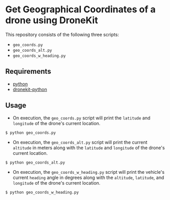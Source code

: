 # Get Geographical Coordinates of a drone using DroneKit

This repository consists of the following three scripts:
- `geo_coords.py`
- `geo_coords_alt.py`
- `geo_coords_w_heading.py`

## Requirements
- [python](https://www.python.org/)
- [dronekit-python](https://github.com/dronekit/dronekit-python)

## Usage
- On execution, the `geo_coords.py` script will print the `latitude` and `longitude` of the drone's current location.

```terminal
$ python geo_coords.py
```

- On execution, the `geo_coords_alt.py` script will print the current `altitude` in meters along with the `latitude` and `longitude` of the drone's current location.

```terminal
$ python geo_coords_alt.py
```

- On execution, the `geo_coords_w_heading.py` script will print the vehicle's current `heading` angle in degrees along with the `altitude`, `latitude`, and `longitude` of the drone's current location.

```terminal
$ python geo_coords_w_heading.py
```
